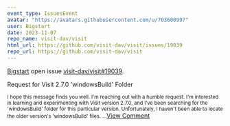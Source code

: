 ```yaml
---
event_type: IssuesEvent
avatar: "https://avatars.githubusercontent.com/u/70360099?"
user: Bigstart
date: 2023-11-07
repo_name: visit-dav/visit
html_url: https://github.com/visit-dav/visit/issues/19039
repo_url: https://github.com/visit-dav/visit
---
```


<a href='https://github.com/Bigstart' target='_blank'>Bigstart</a> open issue <a href='https://github.com/visit-dav/visit/issues/19039' target='_blank'>visit-dav/visit#19039</a>.

<p>Request for Visit 2.7.0 'windowsBuild' Folder</p><small>I hope this message finds you well. I'm reaching out with a humble request. I'm interested in learning and experimenting with Visit version 2.7.0, and I've been searching for the 'windowsBuild' folder for this particular version. Unfortunately, I haven't been able to locate the older version's 'windowsBuild' files....</small><a href='https://github.com/visit-dav/visit/issues/19039' target='_blank'>View Comment</a>